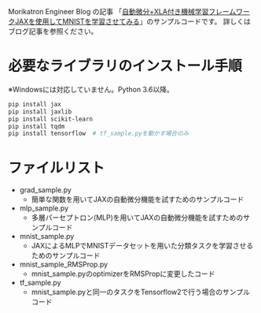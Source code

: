 Morikatron Engineer Blog の記事 「[自動微分+XLA付き機械学習フレームワークJAXを使用してMNISTを学習させてみる](https://tech.morikatron.ai/entry/2020/12/07/100000)」のサンプルコードです。
詳しくはブログ記事を参照ください。

# 必要なライブラリのインストール手順
※Windowsには対応していません。Python 3.6以降。
```bash
pip install jax
pip install jaxlib
pip install scikit-learn
pip install tqdm
pip install tensorflow  # tf_sample.pyを動かす場合のみ
```
# ファイルリスト
* grad_sample.py
  * 簡単な関数を用いてJAXの自動微分機能を試すためのサンプルコード
* mlp_sample.py
  * 多層パーセプトロン(MLP)を用いてJAXの自動微分機能を試すためのサンプルコード
* mnist_sample.py
  * JAXによるMLPでMNISTデータセットを用いた分類タスクを学習させるためのサンプルコード
* mnist_sample_RMSProp.py
  * mnist_sample.pyのoptimizerをRMSPropに変更したコード
* tf_sample.py
  * mnist_sample.pyと同一のタスクをTensorflow2で行う場合のサンプルコード
